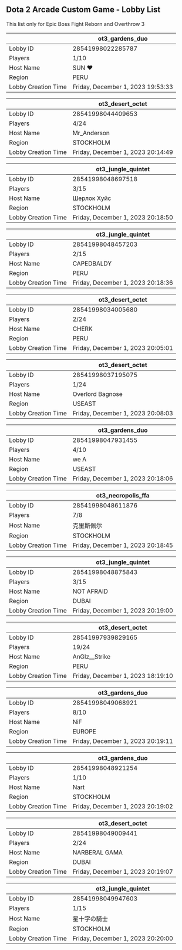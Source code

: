 ## Dota 2 Arcade Custom Game - Lobby List

This list only for Epic Boss Fight Reborn and Overthrow 3

|  | ot3_gardens_duo |
| ------ | ------ |
| Lobby ID | 28541998022285787 |
| Players | 1/10 |
| Host Name | SUN ♥ |
| Region | PERU |
| Lobby Creation Time | Friday, December 1, 2023 19:53:33 |


|  | ot3_desert_octet |
| ------ | ------ |
| Lobby ID | 28541998044409653 |
| Players | 4/24 |
| Host Name | Mr_Anderson |
| Region | STOCKHOLM |
| Lobby Creation Time | Friday, December 1, 2023 20:14:49 |


|  | ot3_jungle_quintet |
| ------ | ------ |
| Lobby ID | 28541998048697518 |
| Players | 3/15 |
| Host Name | Шерлок Хуйс |
| Region | STOCKHOLM |
| Lobby Creation Time | Friday, December 1, 2023 20:18:50 |


|  | ot3_jungle_quintet |
| ------ | ------ |
| Lobby ID | 28541998048457203 |
| Players | 2/15 |
| Host Name | CAPEDBALDY |
| Region | PERU |
| Lobby Creation Time | Friday, December 1, 2023 20:18:36 |


|  | ot3_desert_octet |
| ------ | ------ |
| Lobby ID | 28541998034005680 |
| Players | 2/24 |
| Host Name | CHERK |
| Region | PERU |
| Lobby Creation Time | Friday, December 1, 2023 20:05:01 |


|  | ot3_desert_octet |
| ------ | ------ |
| Lobby ID | 28541998037195075 |
| Players | 1/24 |
| Host Name | Overlord Bagnose |
| Region | USEAST |
| Lobby Creation Time | Friday, December 1, 2023 20:08:03 |


|  | ot3_gardens_duo |
| ------ | ------ |
| Lobby ID | 28541998047931455 |
| Players | 4/10 |
| Host Name | we A |
| Region | USEAST |
| Lobby Creation Time | Friday, December 1, 2023 20:18:06 |


|  | ot3_necropolis_ffa |
| ------ | ------ |
| Lobby ID | 28541998048611876 |
| Players | 7/8 |
| Host Name | 克里斯佩尔 |
| Region | STOCKHOLM |
| Lobby Creation Time | Friday, December 1, 2023 20:18:45 |


|  | ot3_jungle_quintet |
| ------ | ------ |
| Lobby ID | 28541998048875843 |
| Players | 3/15 |
| Host Name | NOT AFRAID |
| Region | DUBAI |
| Lobby Creation Time | Friday, December 1, 2023 20:19:00 |


|  | ot3_desert_octet |
| ------ | ------ |
| Lobby ID | 28541997939829165 |
| Players | 19/24 |
| Host Name | AnGlz__Strike |
| Region | PERU |
| Lobby Creation Time | Friday, December 1, 2023 18:19:10 |


|  | ot3_gardens_duo |
| ------ | ------ |
| Lobby ID | 28541998049068921 |
| Players | 8/10 |
| Host Name | NiF |
| Region | EUROPE |
| Lobby Creation Time | Friday, December 1, 2023 20:19:11 |


|  | ot3_gardens_duo |
| ------ | ------ |
| Lobby ID | 28541998048921254 |
| Players | 1/10 |
| Host Name | Nart |
| Region | STOCKHOLM |
| Lobby Creation Time | Friday, December 1, 2023 20:19:02 |


|  | ot3_desert_octet |
| ------ | ------ |
| Lobby ID | 28541998049009441 |
| Players | 2/24 |
| Host Name | NARBERAL GAMA |
| Region | DUBAI |
| Lobby Creation Time | Friday, December 1, 2023 20:19:07 |


|  | ot3_jungle_quintet |
| ------ | ------ |
| Lobby ID | 28541998049947603 |
| Players | 1/15 |
| Host Name | 星十字の騎士 |
| Region | STOCKHOLM |
| Lobby Creation Time | Friday, December 1, 2023 20:20:00 |



